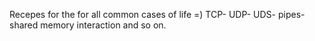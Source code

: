 Recepes for the for all common cases of life =)
TCP- UDP- UDS- pipes- shared memory interaction and so on.
